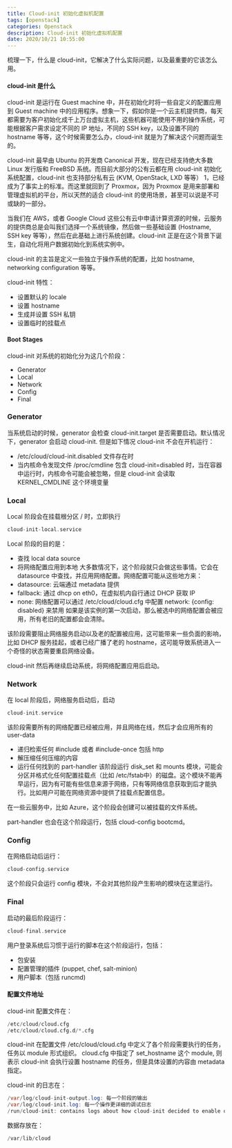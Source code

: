 ```yaml
---
title: Cloud-init 初始化虚拟机配置
tags: [openstack]
categories: Openstack
description: Cloud-init 初始化虚拟机配置
date: 2020/10/21 10:55:00
---
```


梳理一下，什么是 cloud-init，它解决了什么实际问题，以及最重要的它该怎么用。

#### cloud-init 是什么

cloud-init 是运行在 Guest machine 中，并在初始化时将一些自定义的配置应用到 Guest machine 中的应用程序。想象一下，假如你是一个云主机提供商，每天都需要为客户初始化成千上万台虚拟主机，这些机器可能使用不用的操作系统，可能根据客户需求设定不同的 IP 地址，不同的 SSH key，以及设置不同的 hostname 等等，这个时候需要怎么办，cloud-init 就是为了解决这个问题而诞生的。

cloud-init 最早由 Ubuntu 的开发商 Canonical 开发，现在已经支持绝大多数 Linux 发行版和 FreeBSD 系统。而目前大部分的公有云都在用 cloud-init 初始化系统配置，cloud-init 也支持部分私有云 (KVM, OpenStack, LXD 等等） 1，已经成为了事实上的标准。而这里就回到了 Proxmox，因为 Proxmox 是用来部署和管理虚拟机的平台，所以天然的适合 cloud-init 的使用场景，甚至可以说是不可或缺的一部分。

当我们在 AWS，或者 Google Cloud 这些公有云中申请计算资源的时候，云服务的提供商总是会叫我们选择一个系统镜像，然后做一些基础设置 (Hostname, SSH key 等等），然后在此基础上进行系统创建。cloud-init 正是在这个背景下诞生，自动化将用户数据初始化到系统实例中。

cloud-init 的主旨是定义一些独立于操作系统的配置，比如 hostname, networking configuration 等等。

cloud-init 特性：
 - 设置默认的 locale
 - 设置 hostname
 - 生成并设置 SSH 私钥
 - 设置临时的挂载点

#### Boot Stages

cloud-init 对系统的初始化分为这几个阶段：
 - Generator
 - Local
 - Network
 - Config
 - Final

### Generator
当系统启动的时候，generator 会检查 cloud-init.target 是否需要启动。默认情况下，generator 会启动 cloud-init. 但是如下情况 cloud-init 不会在开机运行：
 - /etc/cloud/cloud-init.disabled 文件存在时
 - 当内核命令发现文件 /proc/cmdline 包含 cloud-init=disabled 时，当在容器中运行时，内核命令可能会被忽略，但是 cloud-init 会读取 KERNEL_CMDLINE 这个环境变量

### Local
Local 阶段会在挂载根分区 / 时，立即执行
```c
cloud-init-local.service
```
Local 阶段的目的是：
 - 查找 local data source
 - 将网络配置应用到本地
大多数情况下，这个阶段就只会做这些事情。它会在 datasource 中查找，并应用网络配置。网络配置可能从这些地方来：
 - datasource: 云端通过 metadata 提供
 - fallback: 通过 dhcp on eth0，在虚拟机内自行通过 DHCP 获取 IP
 - none: 网络配置可以通过 /etc/cloud/cloud.cfg 中配置 network: {config: disabled} 来禁用
如果是该实例的第一次启动，那么被选中的网络配置会被应用，所有老旧的配置都会会清除。

该阶段需要阻止网络服务启动以及老的配置被应用，这可能带来一些负面的影响，比如 DHCP 服务挂起，或者已经广播了老的 hostname，这可能导致系统进入一个奇怪的状态需要重启网络设备。

cloud-init 然后再继续启动系统，将网络配置应用后启动。

### Network
在 local 阶段后，网络服务启动后，启动
```c
cloud-init.service
```
该阶段需要所有的网络配置已经被应用，并且网络在线，然后才会应用所有的 user-data
 - 递归检索任何 #include 或者 #include-once 包括 http
 - 解压缩任何压缩的内容
 - 运行任何找到的 part-handler
该阶段运行 disk_set 和 mounts 模块，可能会分区并格式化任何配置挂载点（比如 /etc/fstab中）的磁盘。这个模块不能再早运行，因为有可能有些信息来源于网络，只有等网络信息获取到后才能执行。比如用户可能在网络资源中提供了挂载点配置信息。

在一些云服务中，比如 Azure，这个阶段会创建可以被挂载的文件系统。

part-handler 也会在这个阶段运行，包括 cloud-config bootcmd。

### Config
在网络启动后运行：
```c
cloud-config.service
```
这个阶段只会运行 config 模块，不会对其他阶段产生影响的模块在这里运行。

### Final
启动的最后阶段运行：
```c
cloud-final.service
```
用户登录系统后习惯于运行的脚本在这个阶段运行，包括：

 - 包安装
 - 配置管理的插件 (puppet, chef, salt-minion)
 - 用户脚本（包括 runcmd)

#### 配置文件地址
cloud-init 配置文件在：
```python
/etc/cloud/cloud.cfg
/etc/cloud/cloud.cfg.d/*.cfg
```
cloud-init 在配置文件 /etc/cloud/cloud.cfg 中定义了各个阶段需要执行的任务，任务以 module 形式组织。 cloud.cfg 中指定了 set_hostname 这个 module, 则表示 cloud-init 会执行设置 hostname 的任务，但是具体设置的内容由 metadata 指定。

cloud-init 的日志在：
```java
/var/log/cloud-init-output.log: 每一个阶段的输出
/var/log/cloud-init.log: 每一个操作更详细的调试日志
/run/cloud-init: contains logs about how cloud-init decided to enable or disable itself, as well as what platforms/datasources were detected. These logs are most useful when trying to determine what cloud-init ran or did not run.
```
数据存放在：
```python
/var/lib/cloud
```